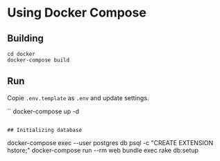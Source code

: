 # Using Docker Compose

## Building

```
cd docker
docker-compose build
```

## Run

Copie `.env.template` as `.env` and update settings.

``
docker-compose up -d
```

## Initializing database

```
docker-compose exec --user postgres db psql -c "CREATE EXTENSION hstore;"
docker-compose run --rm web bundle exec rake db:setup
```
